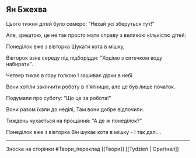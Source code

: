 ## Ян Бжехва

Цього тижня дітей було семеро:
"Нехай усі зберуться тут!"
  
Але, зрештою, це не так просто
мати справу з великою кількістю дітей:
  
Понеділок вже з вівторка
Шукати кота в мішку,
  
Вівторок взяв середу під підборіддя:
"Ходімо з ситечком воду набирати".  
  
Четвер тикає в гору голкою
І зашиває дірки в небі.  
  
Вони хотіли закінчити роботу в п'ятницю,
але це був лише початок.  
  
Подумали про суботу:
"Що це за робота!"  
  
Вони разом їхали до неділі,
Там вони добре відпочили.  
  
Тиждень чухається на прощання:
"А де ж понеділок?"  
  
Понеділок вже з вівторка
Він шукає кота в мішку -
І так далі...


------------------------
Зноска на сторінки
#Твори_переклад 
[[Твори]]
[[Tydzień | Оригінал]]